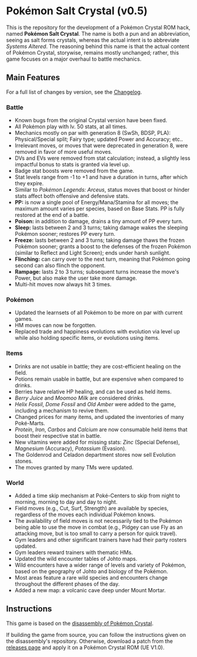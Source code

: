 # Pokémon Salt Crystal (v0.5)

This is the repository for the development of a Pokémon Crystal ROM hack, named **Pokémon Salt Crystal**.
The name is both a pun and an abbreviation, seeing as salt forms crystals, whereas the actual intent is to abbreviate *Systems Altered*.
The reasoning behind this name is that the actual content of Pokémon Crystal, storywise, remains mostly unchanged; rather, this game focuses on a major overhaul to battle mechanics.

## Main Features

For a full list of changes by version, see the [Changelog](CHANGELOG.md).

### Battle

- Known bugs from the original Crystal version have been fixed.
- All Pokémon play with lv. 50 stats, at all times.
- Mechanics mostly on par with generation 8 (SwSh, BDSP, PLA): Physical/Special split; Fairy type; updated Power and Accuracy; etc..
- Irrelevant moves, or moves that were deprecated in generation 8, were removed in favor of more useful moves.
- DVs and EVs were removed from stat calculation; instead, a slightly less impactful bonus to stats is granted via level up.
- Badge stat boosts were removed from the game.
- Stat levels range from -1 to +1 and have a duration in turns, after which they expire.
- Similar to *Pokémon Legends: Arceus*, status moves that boost or hinder stats affect both offensive and defensive stats.
- **PP:** is now a single pool of Energy/Mana/Stamina for all moves; the maximum amount varies per species, based on Base Stats. PP is fully restored at the end of a battle.
- **Poison:** in addition to damage, drains a tiny amount of PP every turn.
- **Sleep:** lasts between 2 and 3 turns; taking damage wakes the sleeping Pokémon sooner; restores PP every turn.
- **Freeze:** lasts between 2 and 3 turns; taking damage thaws the frozen Pokémon sooner; grants a boost to the defenses of the frozen Pokémon (similar to Reflect and Light Screen); ends under harsh sunlight.
- **Flinching:** can carry over to the next turn, meaning that Pokémon going second can also flinch the opponent.
- **Rampage:** lasts 2 to 3 turns; subsequent turns increase the move's Power, but also make the user take more damage.
- Multi-hit moves now always hit 3 times.

### Pokémon

- Updated the learnsets of all Pokémon to be more on par with current games.
- HM moves can now be forgotten.
- Replaced trade and happiness evolutions with evolution via level up while also holding specific items, or evolutions using items.

### Items

- Drinks are not usable in battle; they are cost-efficient healing on the field.
- Potions remain usable in battle, but are expensive when compared to drinks.
- Berries have relative HP healing, and can be used as held items.
- *Berry Juice* and *Moomoo Milk* are considered drinks.
- *Helix Fossil*, *Dome Fossil* and *Old Amber* were added to the game, including a mechanism to revive them.
- Changed prices for many items, and updated the inventories of many Poké-Marts.
- *Protein*, *Iron*, *Carbos* and *Calcium* are now consumable held items that boost their respective stat in battle.
- New vitamins were added for missing stats: *Zinc* (Special Defense), *Magnesium* (Accuracy), *Potassium* (Evasion).
- The Goldenrod and Celadon department stores now sell Evolution stones.
- The moves granted by many TMs were updated.

### World

- Added a time skip mechanism at Poké-Centers to skip from night to morning, morning to day and day to night.
- Field moves (e.g., Cut, Surf, Strength) are available by species, regardless of the moves each individual Pokémon knows.
- The availability of field moves is not necessarily tied to the Pokémon being able to use the move in combat (e.g., Pidgey can use Fly as an attacking move, but is too small to carry a person for quick travel).
- Gym leaders and other significant trainers have had their party rosters updated.
- Gym leaders reward trainers with thematic HMs.
- Updated the wild encounter tables of Johto maps.
- Wild encounters have a wider range of levels and variety of Pokémon, based on the geography of Johto and biology of the Pokémon.
- Most areas feature a rare wild species and encounters change throughout the different phases of the day.
- Added a new map: a volcanic cave deep under Mount Mortar.

## Instructions

This game is based on the [disassembly of Pokémon Crystal](https://github.com/pret/pokecrystal).

If building the game from source, you can follow the instructions given on the disassembly's repository.
Otherwise, download a patch from the [releases page](https://github.com/oatspear/crystal50/releases) and apply it on a Pokémon Crystal ROM (UE V1.0).
